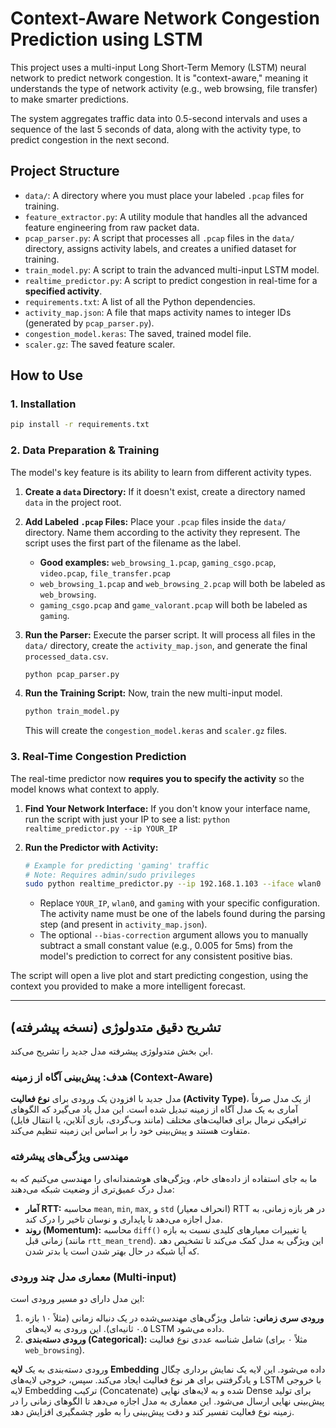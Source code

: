# Context-Aware Network Congestion Prediction using LSTM

This project uses a multi-input Long Short-Term Memory (LSTM) neural network to predict network congestion. It is "context-aware," meaning it understands the type of network activity (e.g., web browsing, file transfer) to make smarter predictions.

The system aggregates traffic data into 0.5-second intervals and uses a sequence of the last 5 seconds of data, along with the activity type, to predict congestion in the next second.

## Project Structure

- `data/`: A directory where you must place your labeled `.pcap` files for training.
- `feature_extractor.py`: A utility module that handles all the advanced feature engineering from raw packet data.
- `pcap_parser.py`: A script that processes all `.pcap` files in the `data/` directory, assigns activity labels, and creates a unified dataset for training.
- `train_model.py`: A script to train the advanced multi-input LSTM model.
- `realtime_predictor.py`: A script to predict congestion in real-time for a **specified activity**.
- `requirements.txt`: A list of all the Python dependencies.
- `activity_map.json`: A file that maps activity names to integer IDs (generated by `pcap_parser.py`).
- `congestion_model.keras`: The saved, trained model file.
- `scaler.gz`: The saved feature scaler.

## How to Use

### 1. Installation
```bash
pip install -r requirements.txt
```

### 2. Data Preparation & Training

The model's key feature is its ability to learn from different activity types.

1.  **Create a `data` Directory:** If it doesn't exist, create a directory named `data` in the project root.
2.  **Add Labeled `.pcap` Files:** Place your `.pcap` files inside the `data/` directory. Name them according to the activity they represent. The script uses the first part of the filename as the label.
    -   **Good examples:** `web_browsing_1.pcap`, `gaming_csgo.pcap`, `video.pcap`, `file_transfer.pcap`
    -   `web_browsing_1.pcap` and `web_browsing_2.pcap` will both be labeled as `web_browsing`.
    -   `gaming_csgo.pcap` and `game_valorant.pcap` will both be labeled as `gaming`.

3.  **Run the Parser:** Execute the parser script. It will process all files in the `data/` directory, create the `activity_map.json`, and generate the final `processed_data.csv`.
    ```bash
    python pcap_parser.py
    ```

4.  **Run the Training Script:** Now, train the new multi-input model.
    ```bash
    python train_model.py
    ```
    This will create the `congestion_model.keras` and `scaler.gz` files.

### 3. Real-Time Congestion Prediction

The real-time predictor now **requires you to specify the activity** so the model knows what context to apply.

1.  **Find Your Network Interface:** If you don't know your interface name, run the script with just your IP to see a list: `python realtime_predictor.py --ip YOUR_IP`

2.  **Run the Predictor with Activity:**
    ```bash
    # Example for predicting 'gaming' traffic
    # Note: Requires admin/sudo privileges
    sudo python realtime_predictor.py --ip 192.168.1.103 --iface wlan0 --activity gaming --bias-correction 0.005
    ```
    - Replace `YOUR_IP`, `wlan0`, and `gaming` with your specific configuration. The activity name must be one of the labels found during the parsing step (and present in `activity_map.json`).
    - The optional `--bias-correction` argument allows you to manually subtract a small constant value (e.g., 0.005 for 5ms) from the model's prediction to correct for any consistent positive bias.

The script will open a live plot and start predicting congestion, using the context you provided to make a more intelligent forecast.

---

## تشریح دقیق متدولوژی (نسخه پیشرفته)

این بخش متدولوژی پیشرفته مدل جدید را تشریح می‌کند.

### هدف: پیش‌بینی آگاه از زمینه (Context-Aware)

مدل جدید با افزودن یک ورودی برای **نوع فعالیت (Activity Type)**، از یک مدل صرفاً آماری به یک مدل آگاه از زمینه تبدیل شده است. این مدل یاد می‌گیرد که الگوهای ترافیکی نرمال برای فعالیت‌های مختلف (مانند وب‌گردی، بازی آنلاین، یا انتقال فایل) متفاوت هستند و پیش‌بینی خود را بر اساس این زمینه تنظیم می‌کند.

### مهندسی ویژگی‌های پیشرفته

ما به جای استفاده از داده‌های خام، ویژگی‌های هوشمندانه‌ای را مهندسی می‌کنیم که به مدل درک عمیق‌تری از وضعیت شبکه می‌دهند:
- **آمار RTT:** محاسبه `mean`, `min`, `max`, و `std` (انحراف معیار) RTT در هر بازه زمانی، به مدل اجازه می‌دهد تا پایداری و نوسان تاخیر را درک کند.
- **روند (Momentum):** محاسبه `diff()` یا تغییرات معیارهای کلیدی نسبت به بازه زمانی قبل (مانند `rtt_mean_trend`). این ویژگی به مدل کمک می‌کند تا تشخیص دهد که آیا شبکه در حال بهتر شدن است یا بدتر شدن.

### معماری مدل چند ورودی (Multi-input)

این مدل دارای دو مسیر ورودی است:
1.  **ورودی سری زمانی:** شامل ویژگی‌های مهندسی‌شده در یک دنباله زمانی (مثلاً ۱۰ بازه ۰.۵ ثانیه‌ای). این ورودی به لایه‌های LSTM داده می‌شود.
2.  **ورودی دسته‌بندی (Categorical):** شامل شناسه عددی نوع فعالیت (مثلاً ۰ برای `web_browsing`).

ورودی دسته‌بندی به یک **لایه Embedding** داده می‌شود. این لایه یک نمایش برداری چگال و یادگرفتنی برای هر نوع فعالیت ایجاد می‌کند. سپس، خروجی لایه‌های LSTM با خروجی لایه Embedding ترکیب (Concatenate) شده و به لایه‌های نهایی Dense برای تولید پیش‌بینی نهایی ارسال می‌شود. این معماری به مدل اجازه می‌دهد تا الگوهای زمانی را در زمینه نوع فعالیت تفسیر کند و دقت پیش‌بینی را به طور چشمگیری افزایش دهد.
